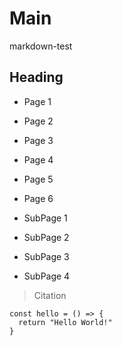 # Main

markdown-test

## Heading

- Page 1
- Page 2
- Page 3
- Page 4
- Page 5
- Page 6

- SubPage 1
- SubPage 2
- SubPage 3
- SubPage 4

> Citation

```
const hello = () => {
  return "Hello World!"
}
```
